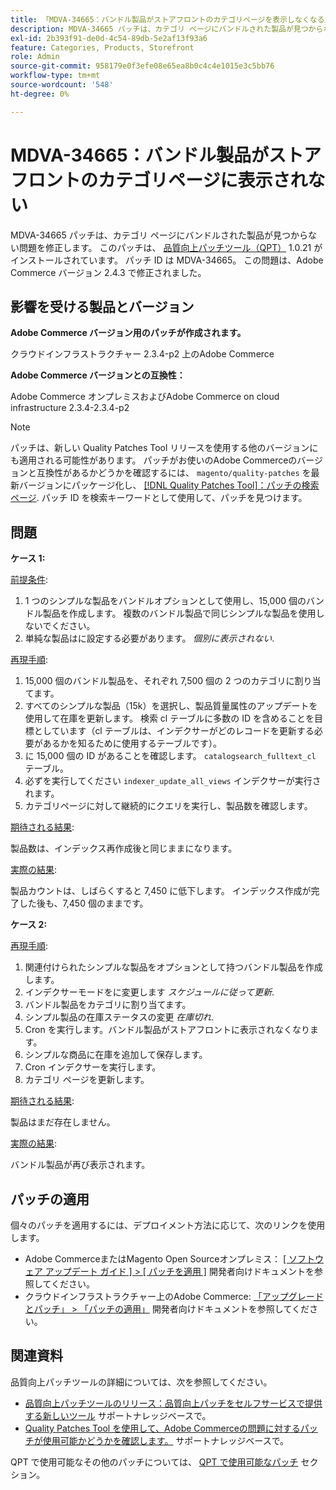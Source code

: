 ```yaml
---
title: 「MDVA-34665：バンドル製品がストアフロントのカテゴリページを表示しなくなる」
description: MDVA-34665 パッチは、カテゴリ ページにバンドルされた製品が見つからない問題を修正します。 このパッチは、[Quality Patches Tool （QPT） ] （/help/announcements/adobe-commerce-announcements/magento-quality-patches-released-new-tool-to-self-serve-quality-patches.md） 1.0.21 がインストールされている場合に利用できます。 パッチ ID は MDVA-34665。 この問題は、Adobe Commerce バージョン 2.4.3 で修正されました。
exl-id: 2b393f91-de0d-4c54-89db-5e2af13f93a6
feature: Categories, Products, Storefront
role: Admin
source-git-commit: 958179e0f3efe08e65ea8b0c4c4e1015e3c5bb76
workflow-type: tm+mt
source-wordcount: '548'
ht-degree: 0%

---
```


# MDVA-34665：バンドル製品がストアフロントのカテゴリページに表示されない

MDVA-34665 パッチは、カテゴリ ページにバンドルされた製品が見つからない問題を修正します。 このパッチは、 [品質向上パッチツール（QPT）](/help/announcements/adobe-commerce-announcements/magento-quality-patches-released-new-tool-to-self-serve-quality-patches.md) 1.0.21 がインストールされています。 パッチ ID は MDVA-34665。 この問題は、Adobe Commerce バージョン 2.4.3 で修正されました。

## 影響を受ける製品とバージョン

**Adobe Commerce バージョン用のパッチが作成されます。**

クラウドインフラストラクチャー 2.3.4-p2 上のAdobe Commerce

**Adobe Commerce バージョンとの互換性：**

Adobe Commerce オンプレミスおよびAdobe Commerce on cloud infrastructure 2.3.4-2.3.4-p2

>[!NOTE]
>
>パッチは、新しい Quality Patches Tool リリースを使用する他のバージョンにも適用される可能性があります。 パッチがお使いのAdobe Commerceのバージョンと互換性があるかどうかを確認するには、 `magento/quality-patches` を最新バージョンにパッケージ化し、 [[!DNL Quality Patches Tool]：パッチの検索ページ](https://devdocs.magento.com/quality-patches/tool.html#patch-grid). パッチ ID を検索キーワードとして使用して、パッチを見つけます。

## 問題

**ケース 1:**

<u>前提条件</u>:

1. 1 つのシンプルな製品をバンドルオプションとして使用し、15,000 個のバンドル製品を作成します。 複数のバンドル製品で同じシンプルな製品を使用しないでください。
1. 単純な製品はに設定する必要があります。 *個別に表示されない*.

<u>再現手順</u>:

1. 15,000 個のバンドル製品を、それぞれ 7,500 個の 2 つのカテゴリに割り当てます。
1. すべてのシンプルな製品（15k）を選択し、製品質量属性のアップデートを使用して在庫を更新します。 検索 cl テーブルに多数の ID を含めることを目標としています（cl テーブルは、インデクサーがどのレコードを更新する必要があるかを知るために使用するテーブルです）。
1. に 15,000 個の ID があることを確認します。 `catalogsearch_fulltext_cl` テーブル。
1. 必ずを実行してください `indexer_update_all_views` インデクサーが実行されます。
1. カテゴリページに対して継続的にクエリを実行し、製品数を確認します。

<u>期待される結果</u>:

製品数は、インデックス再作成後と同じままになります。

<u>実際の結果</u>:

製品カウントは、しばらくすると 7,450 に低下します。 インデックス作成が完了した後も、7,450 個のままです。

**ケース 2:**

<u>再現手順</u>:

1. 関連付けられたシンプルな製品をオプションとして持つバンドル製品を作成します。
1. インデクサーモードをに変更します *スケジュールに従って更新*.
1. バンドル製品をカテゴリに割り当てます。
1. シンプル製品の在庫ステータスの変更 *在庫切れ*.
1. Cron を実行します。バンドル製品がストアフロントに表示されなくなります。
1. シンプルな商品に在庫を追加して保存します。
1. Cron インデクサーを実行します。
1. カテゴリ ページを更新します。

<u>期待される結果</u>:

製品はまだ存在しません。

<u>実際の結果</u>:

バンドル製品が再び表示されます。

## パッチの適用

個々のパッチを適用するには、デプロイメント方法に応じて、次のリンクを使用します。

* Adobe CommerceまたはMagento Open Sourceオンプレミス： [[ ソフトウェア アップデート ガイド ] > [ パッチを適用 ]](https://devdocs.magento.com/guides/v2.4/comp-mgr/patching/mqp.html) 開発者向けドキュメントを参照してください。
* クラウドインフラストラクチャー上のAdobe Commerce: [「アップグレードとパッチ」 > 「パッチの適用」](https://devdocs.magento.com/cloud/project/project-patch.html) 開発者向けドキュメントを参照してください。

## 関連資料

品質向上パッチツールの詳細については、次を参照してください。

* [品質向上パッチツールのリリース：品質向上パッチをセルフサービスで提供する新しいツール](/help/announcements/adobe-commerce-announcements/magento-quality-patches-released-new-tool-to-self-serve-quality-patches.md) サポートナレッジベースで。
* [Quality Patches Tool を使用して、Adobe Commerceの問題に対するパッチが使用可能かどうかを確認します。](/help/support-tools/patches-available-in-qpt-tool/check-patch-for-magento-issue-with-magento-quality-patches.md) サポートナレッジベースで。

QPT で使用可能なその他のパッチについては、 [QPT で使用可能なパッチ](https://support.magento.com/hc/en-us/sections/360010506631-Patches-available-in-MQP-tool-) セクション。
